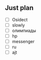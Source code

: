 ## Just plan
- [ ] Osidect 
- [ ] slowly 
- [ ] олимпиады 
- [ ] hp
- [ ] messenger 
- [ ] ru
- [ ] ajt
